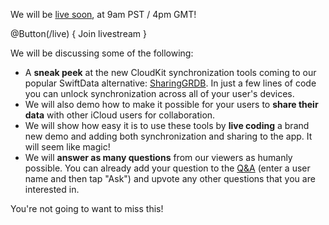 We will be [live soon](/live), at 9am PST / 4pm GMT! 

@Button(/live) {
  Join livestream
}

We will be discussing some of the following:

* A **sneak peek** at the new CloudKit synchronization tools coming to our popular SwiftData
alternative: [SharingGRDB]. In just a few lines of code you can unlock synchronization across
all of your user's devices.
* We will also demo how to make it possible for your users to **share their data** with other iCloud
users for collaboration.
* We will show how easy it is to use these tools by **live coding** a brand new demo and adding
both synchronization and sharing to the app. It will seem like magic! 
* We will **answer as many questions** from our viewers as humanly possible. You can already add your
question to the [Q&A](/live) (enter a user name and then tap "Ask") and upvote any other questions
that you are interested in.

You're not going to want to miss this!

[SharingGRDB]: https://github.com/pointfreeco/sharing-grdb
